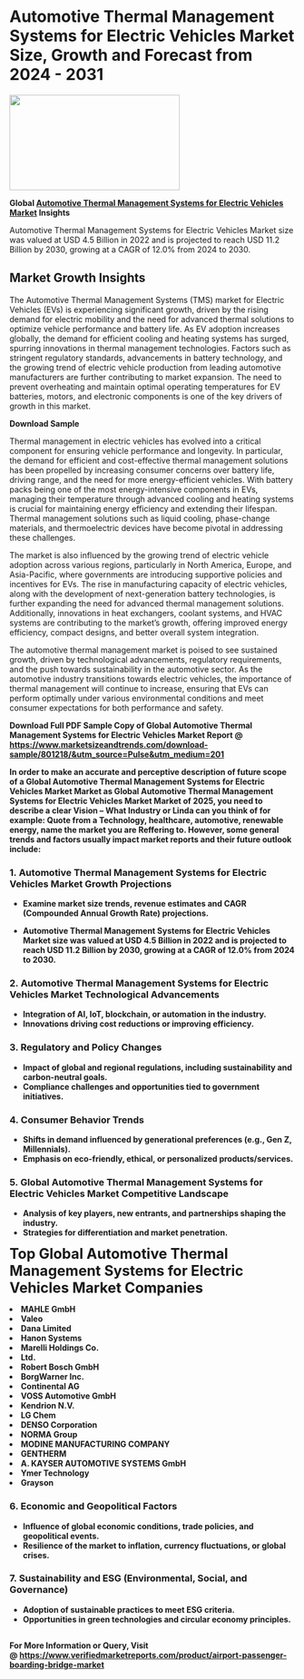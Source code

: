 <H1>Automotive Thermal Management Systems for Electric Vehicles Market Size, Growth and Forecast from 2024 - 2031</H1><img class="aligncenter size-medium wp-image-584254" src="https://thirdeyenews.in/wp-content/uploads/2024/09/Global-Market-Research-300x168.jpeg" alt="" width="300" height="168" /><p><strong>Global&nbsp;<a href="https://www.marketsizeandtrends.com/download-sample/801218/&amp;utm_source=Pulse&amp;utm_medium=201">Automotive Thermal Management Systems for Electric Vehicles Market</a> Insights</strong></p><p>Automotive Thermal Management Systems for Electric Vehicles Market size was valued at USD 4.5 Billion in 2022 and is projected to reach USD 11.2 Billion by 2030, growing at a CAGR of 12.0% from 2024 to 2030.</p><p><h2>Market Growth Insights</h2> <p>The Automotive Thermal Management Systems (TMS) market for Electric Vehicles (EVs) is experiencing significant growth, driven by the rising demand for electric mobility and the need for advanced thermal solutions to optimize vehicle performance and battery life. As EV adoption increases globally, the demand for efficient cooling and heating systems has surged, spurring innovations in thermal management technologies. Factors such as stringent regulatory standards, advancements in battery technology, and the growing trend of electric vehicle production from leading automotive manufacturers are further contributing to market expansion. The need to prevent overheating and maintain optimal operating temperatures for EV batteries, motors, and electronic components is one of the key drivers of growth in this market.</p> <p><strong>Download Sample</strong></p> <p>Thermal management in electric vehicles has evolved into a critical component for ensuring vehicle performance and longevity. In particular, the demand for efficient and cost-effective thermal management solutions has been propelled by increasing consumer concerns over battery life, driving range, and the need for more energy-efficient vehicles. With battery packs being one of the most energy-intensive components in EVs, managing their temperature through advanced cooling and heating systems is crucial for maintaining energy efficiency and extending their lifespan. Thermal management solutions such as liquid cooling, phase-change materials, and thermoelectric devices have become pivotal in addressing these challenges.</p> <p>The market is also influenced by the growing trend of electric vehicle adoption across various regions, particularly in North America, Europe, and Asia-Pacific, where governments are introducing supportive policies and incentives for EVs. The rise in manufacturing capacity of electric vehicles, along with the development of next-generation battery technologies, is further expanding the need for advanced thermal management solutions. Additionally, innovations in heat exchangers, coolant systems, and HVAC systems are contributing to the market’s growth, offering improved energy efficiency, compact designs, and better overall system integration.</p> <p>The automotive thermal management market is poised to see sustained growth, driven by technological advancements, regulatory requirements, and the push towards sustainability in the automotive sector. As the automotive industry transitions towards electric vehicles, the importance of thermal management will continue to increase, ensuring that EVs can perform optimally under various environmental conditions and meet consumer expectations for both performance and safety.</p> <p><strong></p><p><span class=""><strong>Download Full PDF Sample Copy of Global Automotive Thermal Management Systems for Electric Vehicles Market Report</strong> @ <a href="https://www.marketsizeandtrends.com/download-sample/801218/&amp;utm_source=Pulse&amp;utm_medium=201" target="_blank">https://www.marketsizeandtrends.com/download-sample/801218/&amp;utm_source=Pulse&amp;utm_medium=201</a></span></p><p>In order to make an accurate and perceptive description of future scope of a Global&nbsp;Automotive Thermal Management Systems for Electric Vehicles Market Market as Global&nbsp;Automotive Thermal Management Systems for Electric Vehicles Market Market of 2025, you need to describe a clear Vision &ndash; What Industry or Linda can you think of for example: Quote from a Technology, healthcare, automotive, renewable energy, name the market you are Reffering to. However, some general trends and factors usually impact market reports and their future outlook include:</p><h3>1.&nbsp;<strong>Automotive Thermal Management Systems for Electric Vehicles Market Growth Projections</strong></h3><ul><li>Examine market size trends, revenue estimates and CAGR (Compounded Annual Growth Rate) projections.</li><li><p>Automotive Thermal Management Systems for Electric Vehicles Market size was valued at USD 4.5 Billion in 2022 and is projected to reach USD 11.2 Billion by 2030, growing at a CAGR of 12.0% from 2024 to 2030.</p></li></ul><h3>2.&nbsp;<strong>Automotive Thermal Management Systems for Electric Vehicles Market Technological Advancements</strong></h3><ul><li>Integration of AI, IoT, blockchain, or automation in the industry.</li><li>Innovations driving cost reductions or improving efficiency.</li></ul><h3>3.&nbsp;<strong>Regulatory and Policy Changes</strong></h3><ul><li>Impact of global and regional regulations, including sustainability and carbon-neutral goals.</li><li>Compliance challenges and opportunities tied to government initiatives.</li></ul><h3>4.&nbsp;<strong>Consumer Behavior Trends</strong></h3><ul><li>Shifts in demand influenced by generational preferences (e.g., Gen Z, Millennials).</li><li>Emphasis on eco-friendly, ethical, or personalized products/services.</li></ul><h3>5.&nbsp;<strong>Global Automotive Thermal Management Systems for Electric Vehicles Market Competitive Landscape</strong></h3><ul><li>Analysis of key players, new entrants, and partnerships shaping the industry.</li><li>Strategies for differentiation and market penetration.</li></ul><p data-pm-slice="1 1 []"><span style="color: inherit; font-family: inherit; font-size: 25px;">Top Global Automotive Thermal Management Systems for Electric Vehicles Market Companies</span></p><div class="" data-test-id=""><p><li>MAHLE GmbH</li><li> Valeo</li><li> Dana Limited</li><li> Hanon Systems</li><li> Marelli Holdings Co.</li><li> Ltd.</li><li> Robert Bosch GmbH</li><li> BorgWarner Inc.</li><li> Continental AG</li><li> VOSS Automotive GmbH</li><li> Kendrion N.V.</li><li> LG Chem</li><li> DENSO Corporation</li><li> NORMA Group</li><li> MODINE MANUFACTURING COMPANY</li><li> GENTHERM</li><li> A. KAYSER AUTOMOTIVE SYSTEMS GmbH</li><li> Ymer Technology</li><li> Grayson</li></p></div><h3>6.&nbsp;<strong>Economic and Geopolitical Factors</strong></h3><ul><li>Influence of global economic conditions, trade policies, and geopolitical events.</li><li>Resilience of the market to inflation, currency fluctuations, or global crises.</li></ul><h3>7.&nbsp;<strong>Sustainability and ESG (Environmental, Social, and Governance)</strong></h3><ul><li>Adoption of sustainable practices to meet ESG criteria.</li><li>Opportunities in green technologies and circular economy principles.</li></ul><h2><strong style="font-size: 14px;">For More Information or Query, Visit @&nbsp;</strong><a style="background-color: #ffffff; font-size: 14px;" href="https://www.marketsizeandtrends.com/report/automotive-thermal-management-systems-for-electric-vehicles-market/" target="_blank">https://www.verifiedmarketreports.com/product/airport-passenger-boarding-bridge-market</a></h2>

